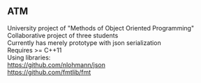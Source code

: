 ## ATM
University project of "Methods of Object Oriented Programming"  
Collaborative project of three students  
Currently has merely prototype with json serialization  
Requires >= C++11  
Using libraries:  
https://github.com/nlohmann/json  
https://github.com/fmtlib/fmt  
